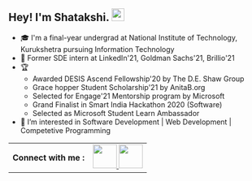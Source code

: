 ## Hey! I'm Shatakshi. <img src="https://media.giphy.com/media/hvRJCLFzcasrR4ia7z/giphy.gif" width="25px">

- 🎓 I'm a final-year undergrad at National Institute of Technology, Kurukshetra pursuing Information Technology
- 💼 Former SDE intern at LinkedIn'21, Goldman Sachs'21, Brillio'21 
- 🏆
     - Awarded DESIS Ascend Fellowship'20 by The D.E. Shaw Group
     - Grace hopper Student Scholarship'21 by AnitaB.org 
     - Selected for Engage'21 Mentorship program by Microsoft 
     - Grand Finalist in Smart India Hackathon 2020 (Software) 
     - Selected as Microsoft Student Learn Ambassador 
- 👀 I’m interested in Software Development | Web Development | Competetive Programming


<table align="center">
 <th> Connect with me  :</th>
  <td>
   <a href="https://www.linkedin.com/in/shatakshi-singh-75b233149/" class="pics"><img src="https://user-images.githubusercontent.com/56452820/132254880-375d3383-f227-4920-a94b-e567592268f8.png" height="47vh">  </a>
  <a href="https://mail.google.com/mail/?view=cm&fs=1&tf=1&to=shatakshis667@gmail.com" class="pics"><img src="https://user-images.githubusercontent.com/56452820/132254868-4afe403c-0c88-4023-86c5-23ef0ec7a3f7.png" height="47vh">
</table>

<!---
Shatakshis667/Shatakshis667 is a ✨ special ✨ repository because its `README.md` (this file) appears on your GitHub profile.
You can click the Preview link to take a look at your changes.
--->
